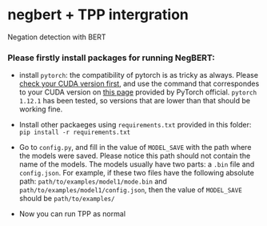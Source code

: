 # negbert + TPP intergration

Negation detection with BERT

### Please firstly install packages for running NegBERT:

- install ```pytorch```: the compatibility of pytorch is as tricky as always. 
Please [check your CUDA version first](https://stackoverflow.com/questions/9727688/how-to-get-the-cuda-version), 
and use the command that correspondes to your CUDA version on [this page](https://pytorch.org/get-started/previous-versions/) 
provided by PyTorch official. ```pytorch 1.12.1``` has been tested, so versions that are lower than that should be working fine.

- Install other packaeges using ```requirements.txt``` provided in this folder: ```pip install -r requirements.txt```

- Go to ```config.py```, and fill in the value of ```MODEL_SAVE``` with the path where the models were saved. 
Please notice this path should not contain the name of the models. 
The models usually have two parts: a ```.bin``` file and ```config.json```. 
For example, if these two files have the following absolute path: ```path/to/examples/model1/mode.bin``` 
and ```path/to/examples/model1/config.json```, then the value of ```MODEL_SAVE``` should be ```path/to/examples/```

- Now you can run TPP as normal
